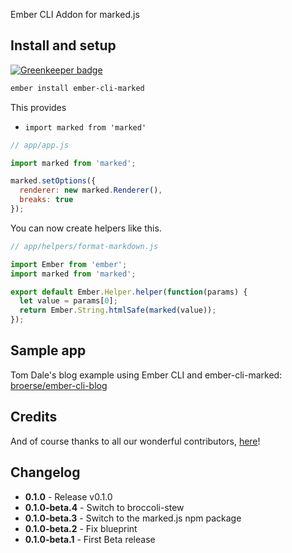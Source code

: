 
Ember CLI Addon for marked.js

## Install and setup

[![Greenkeeper badge](https://badges.greenkeeper.io/martinic/ember-cli-marked.svg)](https://greenkeeper.io/)

```bash
ember install ember-cli-marked
```

This provides
- `import marked from 'marked'`


```js
// app/app.js

import marked from 'marked';

marked.setOptions({
  renderer: new marked.Renderer(),
  breaks: true
});
```

You can now create helpers like this.

```js
// app/helpers/format-markdown.js

import Ember from 'ember';
import marked from 'marked';

export default Ember.Helper.helper(function(params) {
  let value = params[0];
  return Ember.String.htmlSafe(marked(value));
});
```

## Sample app

Tom Dale's blog example using Ember CLI and ember-cli-marked: [broerse/ember-cli-blog](https://github.com/broerse/ember-cli-blog)

## Credits

And of course thanks to all our wonderful contributors, [here](https://github.com/martinic/ember-cli-marked/graphs/contributors)!

## Changelog
* **0.1.0** - Release v0.1.0
* **0.1.0-beta.4** - Switch to broccoli-stew
* **0.1.0-beta.3** - Switch to the marked.js npm package
* **0.1.0-beta.2** - Fix blueprint
* **0.1.0-beta.1** - First Beta release
